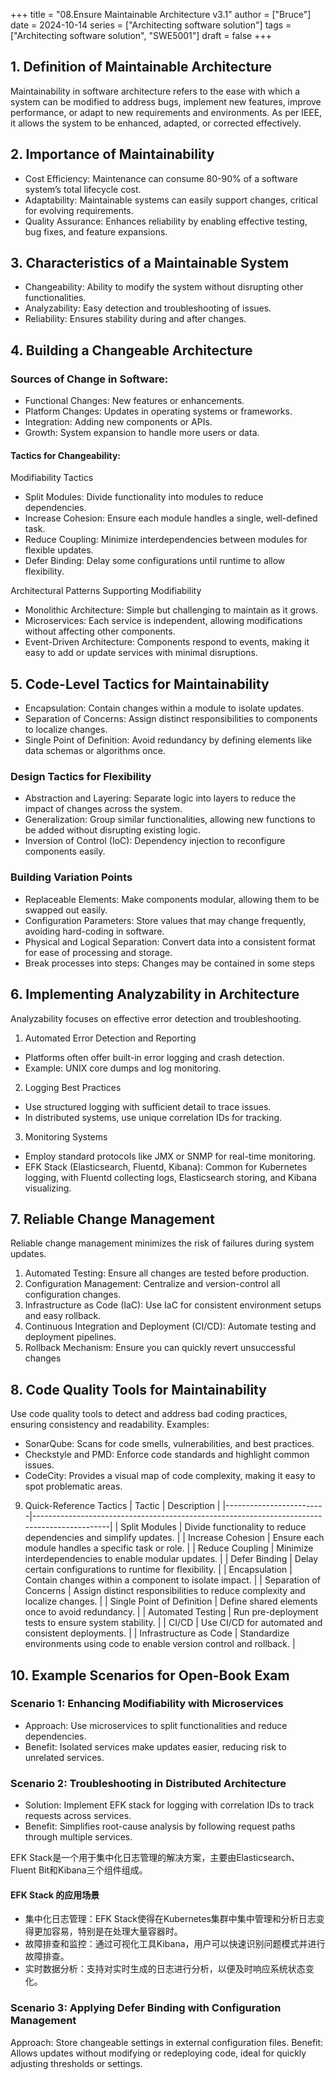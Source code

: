 +++
title = "08.Ensure Maintainable Architecture v3.1"
author = ["Bruce"]
date = 2024-10-14
series = ["Architecting software solution"]
tags = ["Architecting software solution", "SWE5001"]
draft = false
+++

## 1. Definition of Maintainable Architecture
Maintainability in software architecture refers to the ease with which a system can be modified to address bugs, implement new features, improve performance, or adapt to new requirements and environments. As per IEEE, it allows the system to be enhanced, adapted, or corrected effectively.

## 2. Importance of Maintainability
- Cost Efficiency: Maintenance can consume 80-90% of a software system’s total lifecycle cost.
- Adaptability: Maintainable systems can easily support changes, critical for evolving requirements.
- Quality Assurance: Enhances reliability by enabling effective testing, bug fixes, and feature expansions.

## 3. Characteristics of a Maintainable System
- Changeability: Ability to modify the system without disrupting other functionalities.
- Analyzability: Easy detection and troubleshooting of issues.
- Reliability: Ensures stability during and after changes.

## 4. Building a Changeable Architecture
### Sources of Change in Software:
- Functional Changes: New features or enhancements.
- Platform Changes: Updates in operating systems or frameworks.
- Integration: Adding new components or APIs.
- Growth: System expansion to handle more users or data.
#### Tactics for Changeability:
Modifiability Tactics

- Split Modules: Divide functionality into modules to reduce dependencies.
- Increase Cohesion: Ensure each module handles a single, well-defined task.
- Reduce Coupling: Minimize interdependencies between modules for flexible updates.
- Defer Binding: Delay some configurations until runtime to allow flexibility.

Architectural Patterns Supporting Modifiability

- Monolithic Architecture: Simple but challenging to maintain as it grows.
- Microservices: Each service is independent, allowing modifications without affecting other components.
- Event-Driven Architecture: Components respond to events, making it easy to add or update services with minimal disruptions.

## 5. Code-Level Tactics for Maintainability
- Encapsulation: Contain changes within a module to isolate updates.
- Separation of Concerns: Assign distinct responsibilities to components to localize changes.
- Single Point of Definition: Avoid redundancy by defining elements like data schemas or algorithms once.
### Design Tactics for Flexibility
- Abstraction and Layering: Separate logic into layers to reduce the impact of changes across the system.
- Generalization: Group similar functionalities, allowing new functions to be added without disrupting existing logic.
- Inversion of Control (IoC): Dependency injection to reconfigure components easily.
### Building Variation Points
- Replaceable Elements: Make components modular, allowing them to be swapped out easily.
- Configuration Parameters: Store values that may change frequently, avoiding hard-coding in software.
- Physical and Logical Separation: Convert data into a consistent format for ease of processing and storage.
- Break processes into steps: Changes may be contained in some steps

## 6. Implementing Analyzability in Architecture
Analyzability focuses on effective error detection and troubleshooting.

1. Automated Error Detection and Reporting
- Platforms often offer built-in error logging and crash detection.
- Example: UNIX core dumps and log monitoring.

2. Logging Best Practices
- Use structured logging with sufficient detail to trace issues.
- In distributed systems, use unique correlation IDs for tracking.

3. Monitoring Systems
- Employ standard protocols like JMX or SNMP for real-time monitoring.
- EFK Stack (Elasticsearch, Fluentd, Kibana): Common for Kubernetes logging, with Fluentd collecting logs, Elasticsearch storing, and Kibana visualizing.

## 7. Reliable Change Management
Reliable change management minimizes the risk of failures during system updates.

1. Automated Testing: Ensure all changes are tested before production.
2. Configuration Management: Centralize and version-control all configuration changes.
3. Infrastructure as Code (IaC): Use IaC for consistent environment setups and easy rollback.
4. Continuous Integration and Deployment (CI/CD): Automate testing and deployment pipelines.
5. Rollback Mechanism: Ensure you can quickly revert unsuccessful changes

## 8. Code Quality Tools for Maintainability
Use code quality tools to detect and address bad coding practices, ensuring consistency and readability. Examples:

- SonarQube: Scans for code smells, vulnerabilities, and best practices.
- Checkstyle and PMD: Enforce code standards and highlight common issues.
- CodeCity: Provides a visual map of code complexity, making it easy to spot problematic areas.

9. Quick-Reference Tactics
| Tactic                  | Description                                                                                 |
|-------------------------|---------------------------------------------------------------------------------------------|
| Split Modules           | Divide functionality to reduce dependencies and simplify updates.                          |
| Increase Cohesion       | Ensure each module handles a specific task or role.                                        |
| Reduce Coupling         | Minimize interdependencies to enable modular updates.                                      |
| Defer Binding           | Delay certain configurations to runtime for flexibility.                                   |
| Encapsulation           | Contain changes within a component to isolate impact.                                      |
| Separation of Concerns  | Assign distinct responsibilities to reduce complexity and localize changes.                |
| Single Point of Definition | Define shared elements once to avoid redundancy.                                       |
| Automated Testing       | Run pre-deployment tests to ensure system stability.                                       |
| CI/CD                   | Use CI/CD for automated and consistent deployments.                                        |
| Infrastructure as Code  | Standardize environments using code to enable version control and rollback.                |

## 10. Example Scenarios for Open-Book Exam
### Scenario 1: Enhancing Modifiability with Microservices

- Approach: Use microservices to split functionalities and reduce dependencies.
- Benefit: Isolated services make updates easier, reducing risk to unrelated services.
### Scenario 2: Troubleshooting in Distributed Architecture

- Solution: Implement EFK stack for logging with correlation IDs to track requests across services.
- Benefit: Simplifies root-cause analysis by following request paths through multiple services.

EFK Stack是一个用于集中化日志管理的解决方案，主要由Elasticsearch、Fluent Bit和Kibana三个组件组成。

#### EFK Stack 的应用场景
- 集中化日志管理：EFK Stack使得在Kubernetes集群中集中管理和分析日志变得更加容易，特别是在处理大量容器时。
- 故障排查和监控：通过可视化工具Kibana，用户可以快速识别问题模式并进行故障排查。
- 实时数据分析：支持对实时生成的日志进行分析，以便及时响应系统状态变化。

### Scenario 3: Applying Defer Binding with Configuration Management

Approach: Store changeable settings in external configuration files.
Benefit: Allows updates without modifying or redeploying code, ideal for quickly adjusting thresholds or settings.
